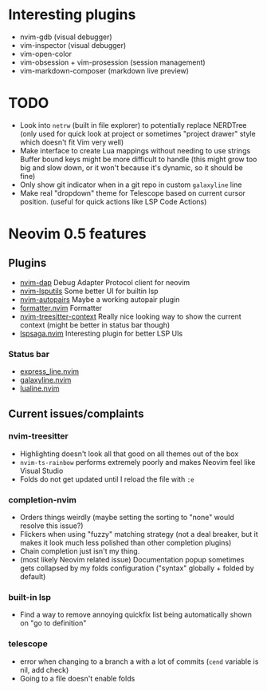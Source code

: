 # Interesting plugins

- nvim-gdb (visual debugger)
- vim-inspector (visual debugger)
- vim-open-color
- vim-obsession + vim-prosession (session management)
- vim-markdown-composer (markdown live preview)

# TODO

- Look into `netrw` (built in file explorer) to potentially replace NERDTree (only used for quick look at project or sometimes "project drawer" style which doesn't fit Vim very well)
- Make interface to create Lua mappings without needing to use strings
  Buffer bound keys might be more difficult to handle (this might grow too big and slow down, or it won't because it's dynamic, so it should be fine)
- Only show git indicator when in a git repo in custom `galaxyline` line
- Make real "dropdown" theme for Telescope based on current cursor position. (useful for quick actions like LSP Code Actions)

# Neovim 0.5 features

## Plugins

- [nvim-dap](https://github.com/mfussenegger/nvim-dap)
  Debug Adapter Protocol client for neovim
- [nvim-lsputils](https://github.com/RishabhRD/nvim-lsputils)
  Some better UI for builtin lsp
- [nvim-autopairs](https://github.com/windwp/nvim-autopairs)
  Maybe a working autopair plugin
- [formatter.nvim](https://github.com/mhartington/formatter.nvim)
  Formatter
- [nvim-treesitter-context](https://github.com/romgrk/nvim-treesitter-context)
  Really nice looking way to show the current context (might be better in status bar though)
- [lspsaga.nvim](https://github.com/glepnir/lspsaga.nvim)
  Interesting plugin for better LSP UIs

### Status bar

- [express_line.nvim](https://github.com/tjdevries/express_line.nvim)
- [galaxyline.nvim](https://github.com/glepnir/galaxyline.nvim)
- [lualine.nvim](https://github.com/hoob3rt/lualine.nvim)

## Current issues/complaints

### nvim-treesitter

- Highlighting doesn't look all that good on all themes out of the box
- `nvim-ts-rainbow` performs extremely poorly and makes Neovim feel like Visual Studio
- Folds do not get updated until I reload the file with `:e`

### completion-nvim

- Orders things weirdly (maybe setting the sorting to "none" would resolve this issue?)
- Flickers when using "fuzzy" matching strategy (not a deal breaker, but it makes it look much less polished than other completion plugins)
- Chain completion just isn't my thing.
- (most likely Neovim related issue) Documentation popup sometimes gets collapsed by my folds configuration ("syntax" globally + folded by default)

### built-in lsp

- Find a way to remove annoying quickfix list being automatically shown on "go to definition"

### telescope

- error when changing to a branch a with a lot of commits (`cend` variable is nil, add check)
- Going to a file doesn't enable folds

